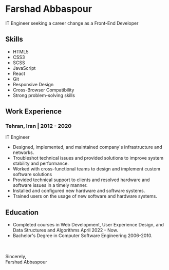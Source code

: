 # Farshad Abbaspour

IT Engineer seeking a career change as a Front-End Developer
<br />
## Skills

- HTML5
- CSS3
- SCSS
- JavaScript
- React
- Git
- Responsive Design
- Cross-Browser Compatibility
- Strong problem-solving skills

## Work Experience

### Tehran, Iran | 2012 - 2020

IT Engineer

- Designed, implemented, and maintained company's infrastructure and networks.
- Troubleshot technical issues and provided solutions to improve system stability and performance.
- Worked with cross-functional teams to design and implement custom software solutions
- Provided technical support to clients and resolved hardware and software issues in a timely manner.
- Installed and configured new hardware and software systems.
- Trained users on the usage of new software and hardware systems.

## Education

- Completed courses in Web Development, User Experience Design, and Data Structures and Algorithms April 2022 - Now.
- Bachelor's Degree in Computer Software Engineering    2006-2010.

<br />
<br />
Sincerely,<br />
Farshad Abbaspour
